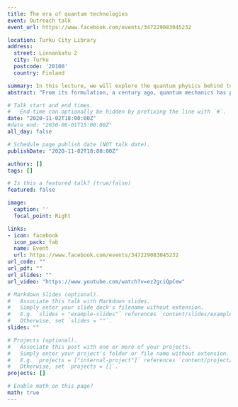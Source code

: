 ```yaml
---
title: The era of quantum technologies
event: Outreach talk
event_url: https://www.facebook.com/events/347229083045232

location: Turku City Library
address:
  street: Linnankatu 2
  city: Turku
  postcode: '20100'
  country: Finland

summary: In this lecture, we will explore the quantum physics behind technologies such as quantum computers and quantum cryptography
abstract: "From its formulation, a century ago, quantum mechanics has puzzled physicists with its phenomena that defy our intuition of reality. However, the predictions of quantum physics are at the heart of everyday use technologies, such as transistors and lasers, and now we are on the verge of a new revolution, where the possibility to control individual quantum systems is driving the next generation of innovative technologies. In this lecture, we will explore the quantum physics behind technologies such as quantum computers and quantum cryptography."

# Talk start and end times.
#   End time can optionally be hidden by prefixing the line with `#`.
date: "2020-11-02T18:00:00Z"
#date_end: "2030-06-01T15:00:00Z"
all_day: false

# Schedule page publish date (NOT talk date).
publishDate: "2020-11-02T18:00:00Z"

authors: []
tags: []

# Is this a featured talk? (true/false)
featured: false

image:
  caption: ''
  focal_point: Right

links:
- icon: facebook
  icon_pack: fab
  name: Event
  url: https://www.facebook.com/events/347229083045232
url_code: ""
url_pdf: ""
url_slides: ""
url_video: "https://www.youtube.com/watch?v=ez2gciQpCew"

# Markdown Slides (optional).
#   Associate this talk with Markdown slides.
#   Simply enter your slide deck's filename without extension.
#   E.g. `slides = "example-slides"` references `content/slides/example-slides.md`.
#   Otherwise, set `slides = ""`.
slides: ""

# Projects (optional).
#   Associate this post with one or more of your projects.
#   Simply enter your project's folder or file name without extension.
#   E.g. `projects = ["internal-project"]` references `content/project/deep-learning/index.md`.
#   Otherwise, set `projects = []`.
projects: []

# Enable math on this page?
math: true
---
```

